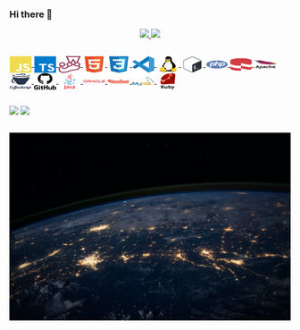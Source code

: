 ### Hi there 👋

<div align="center">
  <a href="https://github.com/malaguitte">
  <img height="180em" src="https://github-readme-stats-malaguitte.vercel.app/api?username=malaguitte&show_icons=true&theme=dracula&include_all_commits=true&count_private=true"/>
  <img height="180em" src="https://github-readme-stats-malaguitte.vercel.app/api/top-langs/?username=malaguitte&layout=compact&langs_count=7&theme=dracula"/>
</div>
  
##
  
<div style="display: inline_block">
  
  <img align="center" alt="anderson_js" height="30" width="40" src="https://raw.githubusercontent.com/devicons/devicon/master/icons/javascript/javascript-plain.svg">
  <img align="center" alt="anderson_ts" height="30" width="40" src="https://raw.githubusercontent.com/devicons/devicon/master/icons/typescript/typescript-plain.svg">
  <img align="center" alt="anderson_jest" height="30" width="40" src="https://raw.githubusercontent.com/devicons/devicon/master/icons/jest/jest-plain.svg">
  <img align="center" alt="anderson_html" height="30" width="40" src="https://raw.githubusercontent.com/devicons/devicon/master/icons/html5/html5-original.svg">
  <img align="center" alt="anderson_css" height="30" width="40" src="https://raw.githubusercontent.com/devicons/devicon/master/icons/css3/css3-original.svg">
  <img align="center" alt="anderson_vscode" height="30" width="40" src="https://raw.githubusercontent.com/devicons/devicon/master/icons/vscode/vscode-original.svg">
  <img align="center" alt="anderson_linux" height="30" width="40" src="https://raw.githubusercontent.com/devicons/devicon/master/icons/linux/linux-original.svg">
  <img align="center" alt="anderson_bash" height="30" width="40" src="https://raw.githubusercontent.com/devicons/devicon/master/icons/bash/bash-original.svg">
  <img align="center" alt="anderson_php" height="30" width="40" src="https://raw.githubusercontent.com/devicons/devicon/master/icons/php/php-plain.svg">
  <img align="center" alt="anderson_cakePHP" height="30" width="40" src="https://raw.githubusercontent.com/devicons/devicon/master/icons/cakephp/cakephp-original.svg">
  <img align="center" alt="anderson_apache" height="30" width="40" src="https://raw.githubusercontent.com/devicons/devicon/master/icons/apache/apache-original-wordmark.svg">
  <img align="center" alt="anderson_coffeescript" height="30" width="40" src="https://raw.githubusercontent.com/devicons/devicon/master/icons/coffeescript/coffeescript-original-wordmark.svg">
  <img align="center" alt="anderson_github" height="30" width="40" src="https://raw.githubusercontent.com/devicons/devicon/master/icons/github/github-original-wordmark.svg">
  <img align="center" alt="anderson_java" height="30" width="40" src="https://raw.githubusercontent.com/devicons/devicon/master/icons/java/java-original-wordmark.svg">
  <img align="center" alt="anderson_oracle" height="30" width="40" src="https://raw.githubusercontent.com/devicons/devicon/master/icons/oracle/oracle-original.svg">
  <img align="center" alt="anderson_knockoutjs" height="30" width="40" src="https://raw.githubusercontent.com/devicons/devicon/master/icons/knockout/knockout-plain-wordmark.svg">
  <img align="center" alt="anderson_mySQL" height="30" width="40" src="https://raw.githubusercontent.com/devicons/devicon/master/icons/mysql/mysql-original-wordmark.svg">
  <img align="center" alt="anderson_ruby" height="30" width="40" src="https://raw.githubusercontent.com/devicons/devicon/master/icons/ruby/ruby-original-wordmark.svg">
  
</div>
  
  ##
 
<div> 
  <a href = "mailto:upmalagutti@gmail.com"><img src="https://img.shields.io/badge/-Gmail-%23333?style=for-the-badge&logo=gmail&logoColor=white" target="_blank"></a>
  <a href="https://www.linkedin.com/in/upmalagutti" target="_blank"><img src="https://img.shields.io/badge/-LinkedIn-%230077B5?style=for-the-badge&logo=linkedin&logoColor=white" target="_blank"></a>

</div>
  
##
  
![](nasa_unsplash.jpg)

<!--

**malagutti/malagutti** is a ✨ _special_ ✨ repository because its `README.md` (this file) appears on your GitHub profile.

Here are some ideas to get you started:

- 🔭 I’m currently working on ...
- 🌱 I’m currently learning ...
- 👯 I’m looking to collaborate on ...
- 🤔 I’m looking for help with ...
- 💬 Ask me about ...
- 📫 How to reach me: ...
- 😄 Pronouns: ...
- ⚡ Fun fact: ...
-->
